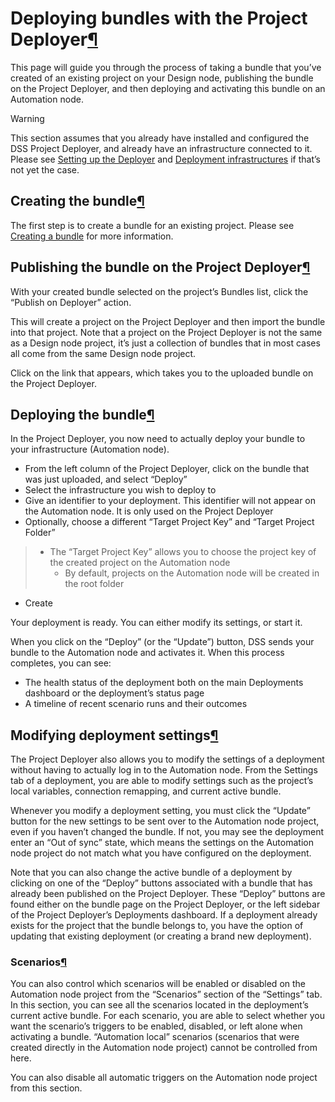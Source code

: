 Deploying bundles with the Project Deployer[¶](#deploying-bundles-with-the-project-deployer "Permalink to this heading")
========================================================================================================================


This page will guide you through the process of taking a bundle that you’ve created of an existing project on your Design node, publishing the bundle on the Project Deployer, and then deploying and activating this bundle on an Automation node.



Warning


This section assumes that you already have installed and configured the DSS Project Deployer, and already have an infrastructure connected to it. Please see [Setting up the Deployer](setup.html) and [Deployment infrastructures](project-deployment-infrastructures.html) if that’s not yet the case.




Creating the bundle[¶](#creating-the-bundle "Permalink to this heading")
------------------------------------------------------------------------


The first step is to create a bundle for an existing project. Please see [Creating a bundle](creating-bundles.html) for more information.




Publishing the bundle on the Project Deployer[¶](#publishing-the-bundle-on-the-project-deployer "Permalink to this heading")
----------------------------------------------------------------------------------------------------------------------------


With your created bundle selected on the project’s Bundles list, click the “Publish on Deployer” action.


This will create a project on the Project Deployer and then import the bundle into that project. Note that a project on the Project Deployer is not the same as a Design node project, it’s just a collection of bundles that in most cases all come from the same Design node project.


Click on the link that appears, which takes you to the uploaded bundle on the Project Deployer.




Deploying the bundle[¶](#deploying-the-bundle "Permalink to this heading")
--------------------------------------------------------------------------


In the Project Deployer, you now need to actually deploy your bundle to your infrastructure (Automation node).


* From the left column of the Project Deployer, click on the bundle that was just uploaded, and select “Deploy”
* Select the infrastructure you wish to deploy to
* Give an identifier to your deployment. This identifier will not appear on the Automation node. It is only used on the Project Deployer
* Optionally, choose a different “Target Project Key” and “Target Project Folder”



> + The “Target Project Key” allows you to choose the project key of the created project on the Automation node
> 	+ By default, projects on the Automation node will be created in the root folder
* Create


Your deployment is ready. You can either modify its settings, or start it.


When you click on the “Deploy” (or the “Update”) button, DSS sends your bundle to the Automation node and activates it. When this process completes, you can see:


* The health status of the deployment both on the main Deployments dashboard or the deployment’s status page
* A timeline of recent scenario runs and their outcomes




Modifying deployment settings[¶](#modifying-deployment-settings "Permalink to this heading")
--------------------------------------------------------------------------------------------


The Project Deployer also allows you to modify the settings of a deployment without having to actually log in to the Automation node. From the Settings tab of a deployment, you are able to modify settings such as the project’s local variables, connection remapping, and current active bundle.


Whenever you modify a deployment setting, you must click the “Update” button for the new settings to be sent over to the Automation node project, even if you haven’t changed the bundle. If not, you may see the deployment enter an “Out of sync” state, which means the settings on the Automation node project do not match what you have configured on the deployment.


Note that you can also change the active bundle of a deployment by clicking on one of the “Deploy” buttons associated with a bundle that has already been published on the Project Deployer. These “Deploy” buttons are found either on the bundle page on the Project Deployer, or the left sidebar of the Project Deployer’s Deployments dashboard. If a deployment already exists for the project that the bundle belongs to, you have the option of updating that existing deployment (or creating a brand new deployment).



### Scenarios[¶](#scenarios "Permalink to this heading")


You can also control which scenarios will be enabled or disabled on the Automation node project from the “Scenarios” section of the “Settings” tab. In this section, you can see all the scenarios located in the deployment’s current active bundle. For each scenario, you are able to select whether you want the scenario’s triggers to be enabled, disabled, or left alone when activating a bundle. “Automation local” scenarios (scenarios that were created directly in the Automation node project) cannot be controlled from here.


You can also disable all automatic triggers on the Automation node project from this section.